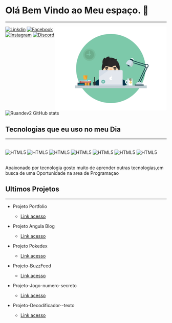 <h1>Olá Bem Vindo  ao Meu espaço. 👋</h1>
<hr>
<img src="https://github.com/nirala69/nirala69/blob/master/70804f7e25b11f29db904f2fa7b4cd9d.gif" width="350" align='right'>

[![Linkdin](https://img.shields.io/badge/LinkedIn-0077B5?style=for-the-badge&logo=linkedin&logoColor=white)](https://www.linkedin.com/in/ruan-rodriguesdev/)
[![Facebook](https://img.shields.io/badge/Facebook-1877F2?style=for-the-badge&logo=facebook&logoColor=white
)](https://www.facebook.com/profile.php?id=100003695278508)
[![Instagram](https://img.shields.io/badge/Instagram-E4405F?style=for-the-badge&logo=instagram&logoColor=white)](https://www.instagram.com/ruan_dev1/)
[![Discord](https://img.shields.io/badge/Discord-7289DA?style=for-the-badge&logo=discord&logoColor=white)](https://discord.com/channels/@me/ruandev1)

![Ruandev2 GitHub stats](https://github-readme-stats.vercel.app/api?username=RuanDev2&show_icons=true&theme=dark)

<h2> Tecnologias que eu uso no meu Dia</h2>
<hr>
<div style="display: inline_block"><br/>
     <img  align="center" alt="HTML5" src="https://img.shields.io/badge/HTML5-E34F26?style=for-the-badge&logo=html5&logoColor=white">
     <img  align="center" alt="HTML5" src="https://img.shields.io/badge/CSS3-1572B6?style=for-the-badge&logo=css3&logoColor=white">
     <img  align="center" alt="HTML5" src=https://img.shields.io/badge/JavaScript-F7DF1E?style=for-the-badge&logo=javascript&logoColor=black>
     <img  align="center" alt="HTML5" src="https://img.shields.io/badge/Python-3776AB?style=for-the-badge&logo=python&logoColor=white">
     <img  align="center" alt="HTML5" src="https://img.shields.io/badge/MySQL-00000F?style=for-the-badge&logo=mysql&logoColor=white">
     <img  align="center" alt="HTML5" src="https://img.shields.io/badge/TypeScript-007ACC?style=for-the-badge&logo=typescript&logoColor=white">
     <img  align="center" alt="HTML5" src="https://img.shields.io/badge/GitHub-100000?style=for-the-badge&logo=github&logoColor=white">
</div><br>

<p> Apaixonado por tecnologia  gosto muito de aprender outras tecnologias,em busca de uma Oportunidade na area de Programaçao</p> 

<h2>Ultimos Projetos</h2>
<hr>

* Projeto Portfolio
  * <a href="https://portfolio-three-brown-83.vercel.app/" target="_blank" rel="noopener 
noreferrer"> Link acesso</a><br>


* Projeto Angula Blog
  * <a href="https://angular-blog-silk.vercel.app/" target="_blank" rel="noopener noreferrer"> Link acesso</a><br>


* Projeto Pokedex
  * <a href="https://ruandev2.github.io/js-developer-pokedex/" target="_blank" rel="noopener noreferrer">Link acesso</a><br>

  
* Projeto-BuzzFeed
  * <a href="https://ruandev2.github.io/Desafio-Dio-Projeto-BuzzFeed/" target="_blank" rel="noopener noreferrer">Link acesso</a><br>


* Projeto-Jogo-numero-secreto
  * <a href="https://jogo-numero-secreto-nu-wheat.vercel.app/" target="_blank" rel="noopener noreferrer">Link acesso</a><br>


* Projeto-Decodificador--texto
  * <a href="https://decodificador-texto-alpha.vercel.app/" target="_blank" rel="noopener noreferrer">Link acesso</a><br>


  
